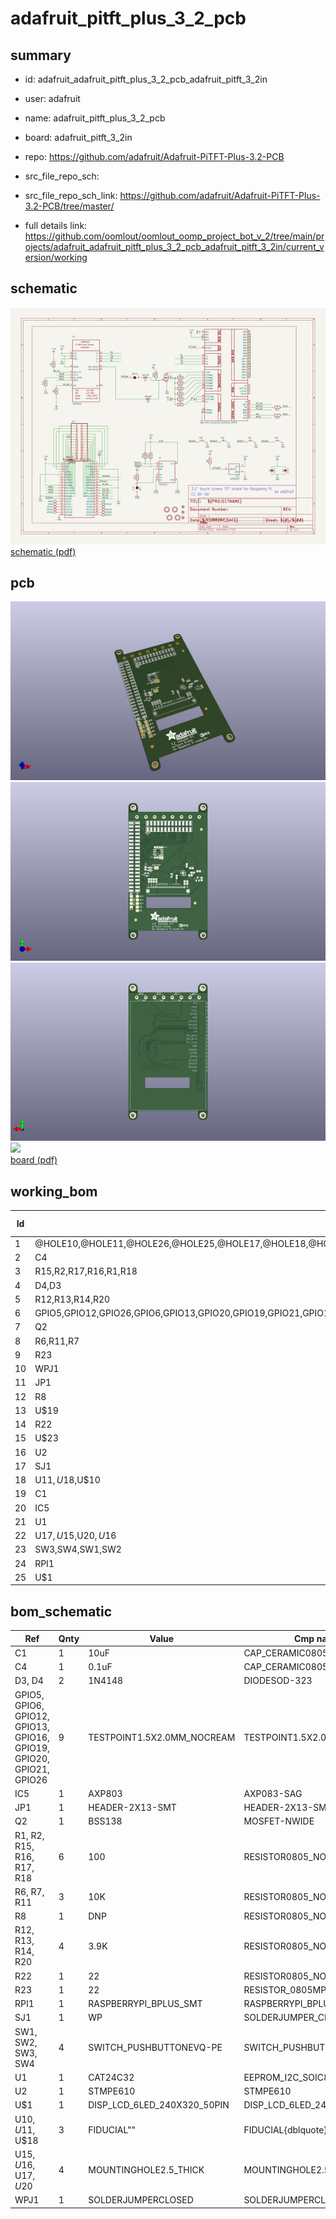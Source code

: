 # adafruit_pitft_plus_3_2_pcb
 
## summary 
* id: adafruit_adafruit_pitft_plus_3_2_pcb_adafruit_pitft_3_2in
* user: adafruit
* name: adafruit_pitft_plus_3_2_pcb
* board: adafruit_pitft_3_2in
* repo: https://github.com/adafruit/Adafruit-PiTFT-Plus-3.2-PCB



* src_file_repo_sch: 
* src_file_repo_sch_link: https://github.com/adafruit/Adafruit-PiTFT-Plus-3.2-PCB/tree/master/
* full details link: https://github.com/oomlout/oomlout_oomp_project_bot_v_2/tree/main/projects/adafruit_adafruit_pitft_plus_3_2_pcb_adafruit_pitft_3_2in/current_version/working  

## schematic  
![](working_schematic_600.png)  
[schematic (pdf)](working_schematic.pdf)  

## pcb  
![](working_3d_600.png) 
![](working_3d_front_600.png)  
![](working_3d_back_600.png)  
![](working_600.png)  
[board (pdf)](working.pdf)  

## working_bom
| Id | Designator | Footprint | Quantity | Designation | Supplier and ref |  | None | 
| --- | --- | --- | --- | --- | --- | --- | --- | 
| 1 | @HOLE10,@HOLE11,@HOLE26,@HOLE25,@HOLE17,@HOLE18,@HOLE22,@HOLE24,@HOLE21,@HOLE6,@HOLE0,@HOLE8,@HOLE3,@HOLE13,@HOLE12,@HOLE5,@HOLE15,@HOLE4,@HOLE23,@HOLE2,@HOLE14,@HOLE20,@HOLE27,@HOLE9,@HOLE7,@HOLE16,@HOLE1,@HOLE19 |  | 28 |  |  |  | [''] | 
| 2 | C4 | 0805-NO | 1 | 0.1uF |  |  | [''] | 
| 3 | R15,R2,R17,R16,R1,R18 | 0805-NO | 6 | 100 |  |  | [''] | 
| 4 | D4,D3 | SOD-323 | 2 | 1N4148 |  |  | [''] | 
| 5 | R12,R13,R14,R20 | 0805-NO | 4 | 3.9K |  |  | [''] | 
| 6 | GPIO5,GPIO12,GPIO26,GPIO6,GPIO13,GPIO20,GPIO19,GPIO21,GPIO16 | PAD-1.5X2.0 | 9 |  |  |  | [''] | 
| 7 | Q2 | SOT23-WIDE | 1 | BSS138 |  |  | [''] | 
| 8 | R6,R11,R7 | 0805-NO | 3 | 10K |  |  | [''] | 
| 9 | R23 | _0805MP | 1 | 22 |  |  | [''] | 
| 10 | WPJ1 | SOLDERJUMPER_CLOSEDWIRE | 1 |  |  |  | [''] | 
| 11 | JP1 | 2X13_SMT_MALE | 1 |  |  |  | [''] | 
| 12 | R8 | 0805-NO | 1 | DNP |  |  | [''] | 
| 13 | U$19 | PCBFEAT-REV-056 | 1 |  |  |  | [''] | 
| 14 | R22 | 0805-NO | 1 | 22 |  |  | [''] | 
| 15 | U$23 | ADAFRUIT_TEXT_20MM | 1 |  |  |  | [''] | 
| 16 | U2 | QFN16_3MM | 1 | STMPE610 |  |  | [''] | 
| 17 | SJ1 | SOLDERJUMPER_CLOSEDWIRE | 1 | WP |  |  | [''] | 
| 18 | U$11,U$18,U$10 | FIDUCIAL_1MM | 3 | FIDUCIAL" |  |  | [''] | 
| 19 | C1 | 0805-NO | 1 | 10uF |  |  | [''] | 
| 20 | IC5 | SOT23 | 1 | AXP803 |  |  | [''] | 
| 21 | U1 | SOIC8_150MIL | 1 | CAT24C32 |  |  | [''] | 
| 22 | U$17,U$15,U$20,U$16 | MOUNTINGHOLE_2.5_PLATED_THICK | 4 | MOUNTINGHOLE2.5_THICK |  |  | [''] | 
| 23 | SW3,SW4,SW1,SW2 | TACT_PANA-EVQ | 4 |  |  |  | [''] | 
| 24 | RPI1 | RASPBERRYPI_BPLUS_SHIELD_SMT | 1 | RASPBERRYPI_BPLUS_SMT |  |  | [''] | 
| 25 | U$1 | TFT_3.2IN_240X320_50PIN | 1 | DISP_LCD_6LED_240X320_50PIN |  |  | [''] | 


## bom_schematic
| Ref | Qnty | Value | Cmp name | Footprint | Description | Vendor | DNP | 
| --- | --- | --- | --- | --- | --- | --- | --- | 
| C1 | 1 | 10uF | CAP_CERAMIC0805-NOOUTLINE | working:0805-NO |  |  |  | 
| C4 | 1 | 0.1uF | CAP_CERAMIC0805-NOOUTLINE | working:0805-NO |  |  |  | 
| D3, D4 | 2 | 1N4148 | DIODESOD-323 | working:SOD-323 |  |  |  | 
| GPIO5, GPIO6, GPIO12, GPIO13, GPIO16, GPIO19, GPIO20, GPIO21, GPIO26 | 9 | TESTPOINT1.5X2.0MM_NOCREAM | TESTPOINT1.5X2.0MM_NOCREAM | working:PAD-1.5X2.0 |  |  |  | 
| IC5 | 1 | AXP803 | AXP083-SAG | working:SOT23 |  |  |  | 
| JP1 | 1 | HEADER-2X13-SMT | HEADER-2X13-SMT | working:2X13_SMT_MALE |  |  |  | 
| Q2 | 1 | BSS138 | MOSFET-NWIDE | working:SOT23-WIDE |  |  |  | 
| R1, R2, R15, R16, R17, R18 | 6 | 100 | RESISTOR0805_NOOUTLINE | working:0805-NO |  |  |  | 
| R6, R7, R11 | 3 | 10K | RESISTOR0805_NOOUTLINE | working:0805-NO |  |  |  | 
| R8 | 1 | DNP | RESISTOR0805_NOOUTLINE | working:0805-NO |  |  |  | 
| R12, R13, R14, R20 | 4 | 3.9K | RESISTOR0805_NOOUTLINE | working:0805-NO |  |  |  | 
| R22 | 1 | 22 | RESISTOR0805_NOOUTLINE | working:0805-NO |  |  |  | 
| R23 | 1 | 22 | RESISTOR_0805MP | working:_0805MP |  |  |  | 
| RPI1 | 1 | RASPBERRYPI_BPLUS_SMT | RASPBERRYPI_BPLUS_SMT | working:RASPBERRYPI_BPLUS_SHIELD_SMT |  |  |  | 
| SJ1 | 1 | WP | SOLDERJUMPER_CLOSED | working:SOLDERJUMPER_CLOSEDWIRE |  |  |  | 
| SW1, SW2, SW3, SW4 | 4 | SWITCH_PUSHBUTTONEVQ-PE | SWITCH_PUSHBUTTONEVQ-PE | working:TACT_PANA-EVQ |  |  |  | 
| U1 | 1 | CAT24C32 | EEPROM_I2C_SOIC8_GENERIC | working:SOIC8_150MIL |  |  |  | 
| U2 | 1 | STMPE610 | STMPE610 | working:QFN16_3MM |  |  |  | 
| U$1 | 1 | DISP_LCD_6LED_240X320_50PIN | DISP_LCD_6LED_240X320_50PIN | working:TFT_3.2IN_240X320_50PIN |  |  |  | 
| U$10, U$11, U$18 | 3 | FIDUCIAL"" | FIDUCIAL{dblquote}{dblquote} | working:FIDUCIAL_1MM |  |  |  | 
| U$15, U$16, U$17, U$20 | 4 | MOUNTINGHOLE2.5_THICK | MOUNTINGHOLE2.5_THICK | working:MOUNTINGHOLE_2.5_PLATED_THICK |  |  |  | 
| WPJ1 | 1 | SOLDERJUMPERCLOSED | SOLDERJUMPERCLOSED | working:SOLDERJUMPER_CLOSEDWIRE |  |  |  | 



